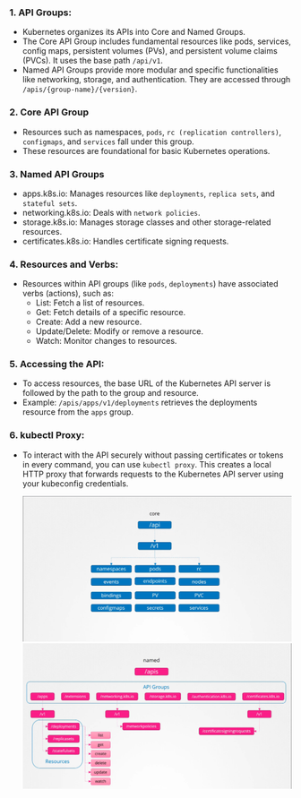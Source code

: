 ### 1. API Groups:

- Kubernetes organizes its APIs into Core and Named Groups.
- The Core API Group includes fundamental resources like pods, services, config maps, persistent volumes (PVs), and persistent volume claims (PVCs). It uses the base path `/api/v1`.
- Named API Groups provide more modular and specific functionalities like networking, storage, and authentication. They are accessed through `/apis/{group-name}/{version}`.

### 2. Core API Group

- Resources such as namespaces, `pods`, `rc (replication controllers)`, `configmaps`, and `services` fall under this group.
- These resources are foundational for basic Kubernetes operations.

### 3. Named API Groups

- apps.k8s.io: Manages resources like `deployments`, `replica sets`, and `stateful sets`.
- networking.k8s.io: Deals with `network policies`.
- storage.k8s.io: Manages storage classes and other storage-related resources.
- certificates.k8s.io: Handles certificate signing requests.

### 4. Resources and Verbs:

- Resources within API groups (like `pods`, `deployments`) have associated verbs (actions), such as:
  - List: Fetch a list of resources.
  - Get: Fetch details of a specific resource.
  - Create: Add a new resource.
  - Update/Delete: Modify or remove a resource.
  - Watch: Monitor changes to resources.

### 5. Accessing the API:

- To access resources, the base URL of the Kubernetes API server is followed by the path to the group and resource.
- Example: `/apis/apps/v1/deployments` retrieves the deployments resource from the `apps` group.

### 6. kubectl Proxy:

- To interact with the API securely without passing certificates or tokens in every command, you can use `kubectl proxy`. This creates a local HTTP proxy that forwards requests to the Kubernetes API server using your kubeconfig credentials.


  <img src="https://github.com/matoanbach/k8s-ckad/blob/main/assets/sec%201/16.png"/>
  <img src="https://github.com/matoanbach/k8s-ckad/blob/main/assets/sec%201/17.png"/>
